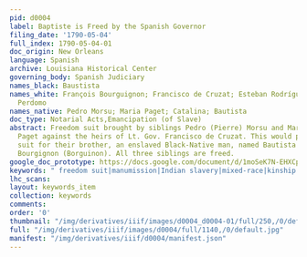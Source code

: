 ```yaml
---
pid: d0004
label: Baptiste is Freed by the Spanish Governor
filing_date: '1790-05-04'
full_index: 1790-05-04-01
doc_origin: New Orleans
language: Spanish
archive: Louisiana Historical Center
governing_body: Spanish Judiciary
names_black: Baustista
names_white: François Bourguignon; Francisco de Cruzat; Esteban Rodríguez Miró; Rafael
  Perdomo
names_native: Pedro Morsu; Maria Paget; Catalina; Bautista
doc_type: Notarial Acts,Emancipation (of Slave)
abstract: Freedom suit brought by siblings Pedro (Pierre) Morsu and Maria (Marie)
  Paget against the heirs of Lt. Gov. Francisco de Cruzat. This would prompt a second
  suit for their brother, an enslaved Black-Native man, named Bautista (Baptista/Baptiste)
  Bourgignon (Borguinon). All three siblings are freed.
google_doc_prototype: https://docs.google.com/document/d/1moSeK7N-EHXCpMcEPU-1oyUzy9p45uV2sjiEUOhCvnQ/edit
keywords: " freedom suit|manumission|Indian slavery|mixed-race|kinship|race|Afro-Indigeneity"
lhc_scans:
layout: keywords_item
collection: keywords
comments:
order: '0'
thumbnail: "/img/derivatives/iiif/images/d0004_d0004-01/full/250,/0/default.jpg"
full: "/img/derivatives/iiif/images/d0004/full/1140,/0/default.jpg"
manifest: "/img/derivatives/iiif/d0004/manifest.json"
---
```

